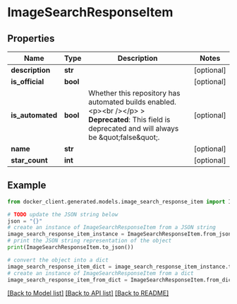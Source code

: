 # ImageSearchResponseItem


## Properties

Name | Type | Description | Notes
------------ | ------------- | ------------- | -------------
**description** | **str** |  | [optional] 
**is_official** | **bool** |  | [optional] 
**is_automated** | **bool** | Whether this repository has automated builds enabled.  &lt;p&gt;&lt;br /&gt;&lt;/p&gt;  &gt; **Deprecated**: This field is deprecated and will always be \&quot;false\&quot;.  | [optional] 
**name** | **str** |  | [optional] 
**star_count** | **int** |  | [optional] 

## Example

```python
from docker_client.generated.models.image_search_response_item import ImageSearchResponseItem

# TODO update the JSON string below
json = "{}"
# create an instance of ImageSearchResponseItem from a JSON string
image_search_response_item_instance = ImageSearchResponseItem.from_json(json)
# print the JSON string representation of the object
print(ImageSearchResponseItem.to_json())

# convert the object into a dict
image_search_response_item_dict = image_search_response_item_instance.to_dict()
# create an instance of ImageSearchResponseItem from a dict
image_search_response_item_from_dict = ImageSearchResponseItem.from_dict(image_search_response_item_dict)
```
[[Back to Model list]](../README.md#documentation-for-models) [[Back to API list]](../README.md#documentation-for-api-endpoints) [[Back to README]](../README.md)


